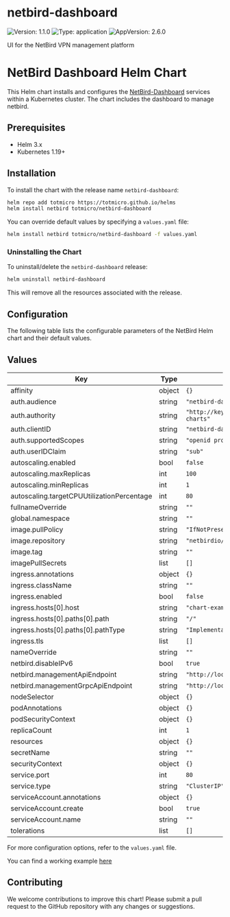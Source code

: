 # netbird-dashboard

![Version: 1.1.0](https://img.shields.io/badge/Version-1.1.0-informational?style=flat-square) ![Type: application](https://img.shields.io/badge/Type-application-informational?style=flat-square) ![AppVersion: 2.6.0](https://img.shields.io/badge/AppVersion-2.6.0-informational?style=flat-square)

UI for the NetBird VPN management platform
# NetBird Dashboard Helm Chart

This Helm chart installs and configures the [NetBird-Dashboard](https://github.com/netbirdio/dashboard) services within a Kubernetes cluster. The chart includes the dashboard to manage netbird.

## Prerequisites

- Helm 3.x
- Kubernetes 1.19+

## Installation

To install the chart with the release name `netbird-dashboard`:

```bash
helm repo add totmicro https://totmicro.github.io/helms
helm install netbird totmicro/netbird-dashboard
```

You can override default values by specifying a `values.yaml` file:

```bash
helm install netbird totmicro/netbird-dashboard -f values.yaml
```

### Uninstalling the Chart

To uninstall/delete the `netbird-dashboard` release:

```bash
helm uninstall netbird-dashboard
```

This will remove all the resources associated with the release.

## Configuration

The following table lists the configurable parameters of the NetBird Helm chart and their default values.

## Values

| Key | Type | Default | Description |
|-----|------|---------|-------------|
| affinity | object | `{}` |  |
| auth.audience | string | `"netbird-dashboard"` |  |
| auth.authority | string | `"http://keycloak.localtest.me:9000/realms/helm-charts"` |  |
| auth.clientID | string | `"netbird-dashboard"` |  |
| auth.supportedScopes | string | `"openid profile email offline_access api"` |  |
| auth.userIDClaim | string | `"sub"` |  |
| autoscaling.enabled | bool | `false` |  |
| autoscaling.maxReplicas | int | `100` |  |
| autoscaling.minReplicas | int | `1` |  |
| autoscaling.targetCPUUtilizationPercentage | int | `80` |  |
| fullnameOverride | string | `""` |  |
| global.namespace | string | `""` |  |
| image.pullPolicy | string | `"IfNotPresent"` |  |
| image.repository | string | `"netbirdio/dashboard"` |  |
| image.tag | string | `""` |  |
| imagePullSecrets | list | `[]` |  |
| ingress.annotations | object | `{}` |  |
| ingress.className | string | `""` |  |
| ingress.enabled | bool | `false` |  |
| ingress.hosts[0].host | string | `"chart-example.local"` |  |
| ingress.hosts[0].paths[0].path | string | `"/"` |  |
| ingress.hosts[0].paths[0].pathType | string | `"ImplementationSpecific"` |  |
| ingress.tls | list | `[]` |  |
| nameOverride | string | `""` |  |
| netbird.disableIPv6 | bool | `true` |  |
| netbird.managementApiEndpoint | string | `"http://localtest.me:8081"` |  |
| netbird.managementGrpcApiEndpoint | string | `"http://localtest.me:8081"` |  |
| nodeSelector | object | `{}` |  |
| podAnnotations | object | `{}` |  |
| podSecurityContext | object | `{}` |  |
| replicaCount | int | `1` |  |
| resources | object | `{}` |  |
| secretName | string | `""` |  |
| securityContext | object | `{}` |  |
| service.port | int | `80` |  |
| service.type | string | `"ClusterIP"` |  |
| serviceAccount.annotations | object | `{}` |  |
| serviceAccount.create | bool | `true` |  |
| serviceAccount.name | string | `""` |  |
| tolerations | list | `[]` |  |

For more configuration options, refer to the `values.yaml` file.

You can find a working example [here](./values-example.yaml)

## Contributing

We welcome contributions to improve this chart! Please submit a pull request to the GitHub repository with any changes or suggestions.

